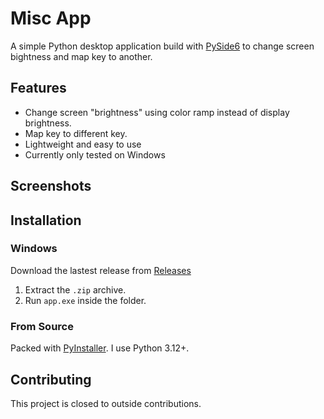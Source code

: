 # Misc App
A simple Python desktop application build with [PySide6](https://pypi.org/project/PySide6/) to change screen bightness and map key to another.

## Features
- Change screen "brightness" using color ramp instead of display brightness.
- Map key to different key.
- Lightweight and easy to use
- Currently only tested on Windows

## Screenshots

## Installation

### Windows
Download the lastest release from [Releases](https://github.com/Azurshi/MiscApp/releases/tag/Release)

1. Extract the `.zip` archive.
2. Run `app.exe` inside the folder.

### From Source
Packed with [PyInstaller](https://pyinstaller.org/en/stable/).
I use Python 3.12+.

## Contributing
This project is closed to outside contributions.
